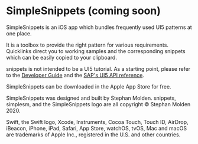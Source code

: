 # SimpleSnippets (coming soon)
SimpleSnippets is an iOS app which bundles frequently used UI5 patterns at one place. 

It is a toolbox to provide the right pattern for various requirements. Quicklinks direct you to working samples and the corresponding snippets which can be easily copied to your clipboard.

snippets is not intended to be a UI5 tutorial. As a starting point, please refer to the [Developer Guide](https://openui5.hana.ondemand.com/#docs/guide/Documentation.html) and the [SAP's UI5 API reference](https://openui5.hana.ondemand.com/#docs/api/symbols/sap.ui.html). 

SimpleSnippets can be downloaded in the Apple App Store for free.

SimpleSnippets was designed and built by Stephan Molden. snippets, simplesm, and the SimpleSnippets logo are all copyright © Stephan Molden 2020.

Swift, the Swift logo, Xcode, Instruments, Cocoa Touch, Touch ID, AirDrop, iBeacon, iPhone, iPad, Safari, App Store, watchOS, tvOS, Mac and macOS are trademarks of Apple Inc., registered in the U.S. and other countries.
